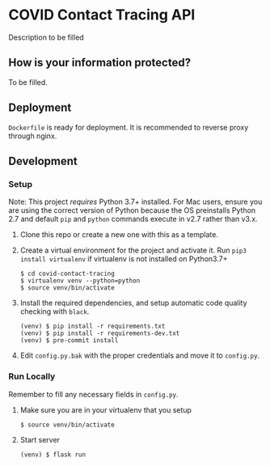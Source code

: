 # COVID Contact Tracing API
Description to be filled

## How is your information protected?
To be filled.

## Deployment
`Dockerfile` is ready for deployment.
It is recommended to reverse proxy through nginx.

## Development
### Setup

Note: This project *requires* Python 3.7+ installed. For Mac users, ensure you are using the correct version of Python because the OS preinstalls Python 2.7 and default `pip` and `python` commands execute in v2.7 rather than v3.x.

1. Clone this repo or create a new one with this as a template.

1. Create a virtual environment for the project and activate it. Run `pip3 install virtualenv` if virtualenv is not installed on Python3.7+
    ```
    $ cd covid-contact-tracing
    $ virtualenv venv --python=python
    $ source venv/bin/activate
    ```

4. Install the required dependencies, and setup automatic code quality checking with `black`.
    ```
    (venv) $ pip install -r requirements.txt
    (venv) $ pip install -r requirements-dev.txt
    (venv) $ pre-commit install
    ```

5. Edit `config.py.bak` with the proper credentials and move it to `config.py`.

### Run Locally
Remember to fill any necessary fields in `config.py`.
1. Make sure you are in your virtualenv that you setup
    ```
    $ source venv/bin/activate
    ```
2. Start server
    ```
    (venv) $ flask run
    ```
   